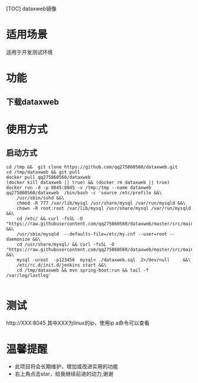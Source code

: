 [TOC]
dataxweb镜像

# 适用场景
适用于开发测试环境

# 功能
## 下载dataxweb

# 使用方式
## 启动方式
```
cd /tmp &&  git clone https://github.com/qq275860560/dataxweb.git 
cd /tmp/dataxweb && git pull 
docker pull qq275860560/dataxweb
(docker kill dataxweb || true) && (docker rm dataxweb || true) 
docker run -d -p 8045:8045 -v /tmp:/tmp --name dataxweb qq275860560/dataxweb  /bin/bash -c 'source /etc/profile &&\
    /usr/sbin/sshd &&\
    chmod -R 777 /var/lib/mysql /usr/share/mysql /var/run/mysqld &&\
    chown -R root:root /var/lib/mysql /usr/share/mysql /var/run/mysqld &&\
    cd /etc/ && curl -fsSL -O "https://raw.githubusercontent.com/qq275860560/dataxweb/master/src/main/centos/etc/my.cnf" &&\
    /usr/sbin/mysqld  --defaults-file=/etc/my.cnf --user=root --daemonize &&\
    cd /usr/share/mysql/ && curl -fsSL -O "https://raw.githubusercontent.com/qq275860560/dataxweb/master/src/main/centos/usr/share/mysql/dataxweb.sql" &&\
    mysql -uroot  -p123456  mysql< ./dataxweb.sql  2>/dev/null     &&\
    /etc/rc.d/init.d/jenkins start &&\
    cd /tmp/dataxweb && mvn spring-boot:run && tail -f /var/log/lastlog'
    
```

# 测试
http://XXX:8045
其中XXX为linux的ip，使用ip a命令可以查看
 
# 温馨提醒

* 此项目将会长期维护，增加或改进实用的功能
* 右上角点击star，给我继续前进的动力,谢谢

